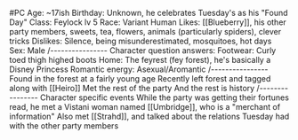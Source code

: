 #PC
Age: ~17ish
Birthday: Unknown, he celebrates Tuesday's as his "Found Day"
Class: Feylock lv 5
Race: Variant Human
Likes: [[Blueberry]], his other party members, sweets, tea, flowers, animals (particularly spiders), clever tricks
Dislikes: Silence, being misunderestimated, mosquitoes, hot days
Sex: Male
/----------------
Character question answers:
Footwear: Curly toed thigh highed boots
Home: The feyrest (fey forest), he's basically a Disney Princess
Romantic energy: Asexual/Aromantic 
/----------------
Found in the forest at a fairly young age
Recently left forest and tagged along with [[Heiro]]
Met the rest of the party
And the rest is history
/----------------
Character specific events
While the party was getting their fortunes read, he met a Vistani
woman named [[Umbridge]], who is a "merchant of information"
Also met [[Strahd]], and talked about the relations Tuesday had with 
the other party members


